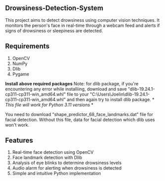 ## Drowsiness-Detection-System
This project aims to detect drowsiness using computer vision techniques. It monitors the person's face in real-time through a webcam feed and alerts if signs of drowsiness or sleepiness are detected.

## Requirements
1. OpenCV
2. NumPy
3. Dlib
4. Pygame

**Install above required packages**
Note: for dlib package, if you're encountering any error while installiing, download and save "dlib-19.24.1-cp311-cp311-win_amd64.whl" file to your "C:\Users\Joelin\dlib-19.24.1-cp311-cp311-win_amd64.whl" and then again try to install dlib package. * *This file will work for Python 3.11 versions* *


You need to download "shape_predictor_68_face_landmarks.dat" file for facial detection. Without this file, data for facial detection which dlib uses won't work.

## Features
1. Real-time face detection using OpenCV
2. Face landmark detection with Dlib
3. Analysis of eye blinks to determine drowsiness levels
4. Audio alarm for alerting when drowsiness is detected
5. Simple and intuitive Python implementation

